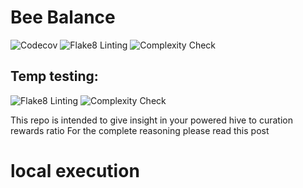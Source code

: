 # Bee Balance
![Codecov](https://codecov.io/gh/gamerbeaker007/BeeBalance/branch/main/graph/badge.svg)
![Flake8 Linting](https://github.com/YOUR_USERNAME/YOUR_REPO/actions/workflows/python.yml/badge.svg?branch=main)
![Complexity Check](https://github.com/YOUR_USERNAME/YOUR_REPO/actions/workflows/python.yml/badge.svg?branch=main&job=complexity_check)


## Temp testing:
![Flake8 Linting](https://github.com/YOUR_USERNAME/YOUR_REPO/actions/workflows/python.yml/badge.svg?branch=AddFlake8Rules)
![Complexity Check](https://github.com/YOUR_USERNAME/YOUR_REPO/actions/workflows/python.yml/badge.svg?branch=AddFlake8Rules&job=complexity_check)


This repo is intended to give insight in your powered hive to curation rewards ratio
For the complete reasoning please read this post 

# local execution 
